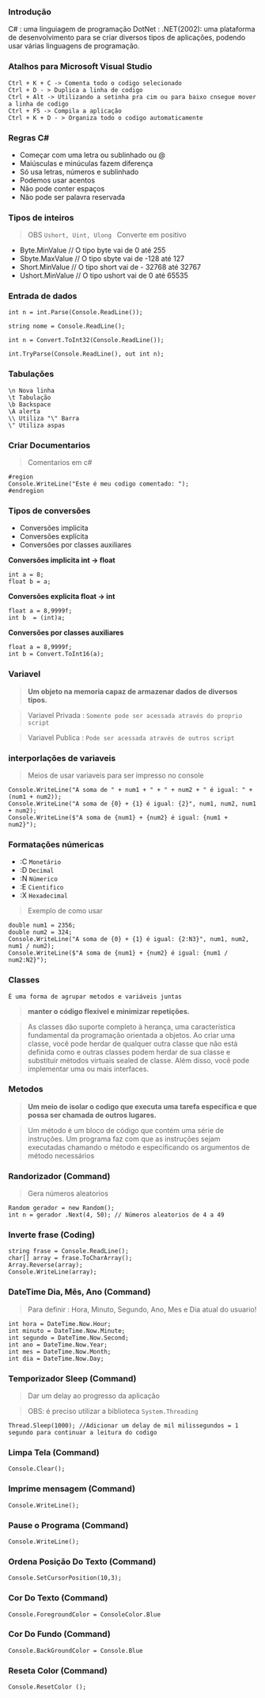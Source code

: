 ### Introdução

C# : uma linguiagem de programação
DotNet : .NET(2002): uma plataforma de desenvolvimento para se criar diversos tipos de aplicações, podendo usar várias linguagens de programação.

### Atalhos para Microsoft Visual Studio
```
Ctrl + K + C -> Comenta todo o codigo selecionado
Ctrl + D - > Duplica a linha de codigo 
Ctrl + Alt -> Utilizando a setinha pra cim ou para baixo cnsegue mover a linha de codigo
Ctrl + F5 -> Compila a aplicação
Ctrl + K + D - > Organiza todo o codigo automaticamente 
```
### Regras C#
* Começar com uma letra ou sublinhado ou @
* Maiúsculas e minúculas fazem diferença
* Só usa letras, números e sublinhado
* Podemos usar acentos
* Não pode conter espaços 
* Não pode ser palavra reservada

### Tipos de inteiros
>OBS ```Ushort, Uint, Ulong ``` Converte em positivo
* Byte.MinValue // O tipo byte vai de 0 até 255
* Sbyte.MaxValue // O tipo sbyte vai de -128 até 127
* Short.MinValue // O tipo short vai de - 32768 até 32767
* Ushort.MinValue // O tipo ushort vai de 0 até 65535

### Entrada de dados
> 
```
int n = int.Parse(Console.ReadLine());

string nome = Console.ReadLine();

int n = Convert.ToInt32(Console.ReadLine());

int.TryParse(Console.ReadLine(), out int n);

```
### Tabulações
```
\n Nova linha
\t Tabulação
\b Backspace
\A alerta
\\ Utiliza "\" Barra
\" Utiliza aspas
```

### Criar Documentarios 
>Comentarios em c#
```
#region
Console.WriteLine("Este é meu codigo comentado: ");
#endregion
```

### Tipos de conversões
* Conversões implicita 
* Conversões explícita
* Conversões por classes auxiliares

**Conversões implicita int -> float**
```
int a = 8;
float b = a;
```
**Conversões explicita float -> int**
```
float a = 8,9999f;
int b  = (int)a;
```
**Conversões por classes auxiliares**
```
float a = 8,9999f;
int b = Convert.ToInt16(a);
```

### Variavel 
>**Um objeto na memoria capaz de armazenar dados de diversos tipos.**

>Variavel Privada : ``` Somente pode ser acessada através do proprio script ```

>Variavel Publica : ``` Pode ser acessada através de outros script ```

### interporlações de variaveis 
>Meios de usar variaveis para ser impresso no console
```
Console.WriteLine("A soma de " + num1 + " + " + num2 + " é igual: " + (num1 + num2));
Console.WriteLine("A soma de {0} + {1} é igual: {2}", num1, num2, num1 + num2);
Console.WriteLine($"A soma de {num1} + {num2} é igual: {num1 + num2}");
```

### Formatações númericas
* :C ```Monetário```
* :D ```Decimal```
* :N ```Númerico```
* :E ```Cientifico```
* :X ```Hexadecimal```
>Exemplo de como usar
```
double num1 = 2356;
double num2 = 324;
Console.WriteLine("A soma de {0} + {1} é igual: {2:N3}", num1, num2, num1 / num2);
Console.WriteLine($"A soma de {num1} + {num2} é igual: {num1 / num2:N2}");
```

### Classes 
``` É uma forma de agrupar metodos e variáveis juntas ```
> **manter o código flexivel e minimizar repetições.**

> As classes dão suporte completo à herança, uma característica fundamental da programação orientada a objetos.
> Ao criar uma classe, você pode herdar de qualquer outra classe que não está definida como e outras classes podem herdar de sua classe
> e substituir métodos virtuais sealed de classe. Além disso, você pode implementar uma ou mais interfaces.

### Metodos 
> **Um meio de isolar o codigo que executa uma tarefa especifica e que possa ser chamada de outros lugares.**

>Um método é um bloco de código que contém uma série de instruções. 
>Um programa faz com que as instruções sejam executadas chamando o método e especificando os argumentos de método necessários

### Randorizador (Command)
>Gera números aleatorios
```
Random gerador = new Random();
int n = gerador .Next(4, 50); // Números aleatorios de 4 a 49 
```
### Inverte frase (Coding)
```
string frase = Console.ReadLine();
char[] array = frase.ToCharArray();
Array.Reverse(array);
Console.WriteLine(array);
```

### DateTime Dia, Mês, Ano (Command)
>Para definir : Hora, Minuto, Segundo, Ano, Mes e Dia atual do usuario!
```
int hora = DateTime.Now.Hour;
int minuto = DateTime.Now.Minute;
int segundo = DateTime.Now.Second;
int ano = DateTime.Now.Year;
int mes = DateTime.Now.Month;
int dia = DateTime.Now.Day;
```
### Temporizador Sleep (Command)
>Dar um delay ao progresso da aplicação

>OBS: é preciso utilizar  a biblioteca ```System.Threading```
```
Thread.Sleep(1000); //Adicionar um delay de mil milissegundos = 1 segundo para continuar a leitura do codigo
```

### Limpa Tela (Command)
```
Console.Clear();
```

### Imprime mensagem (Command)
```
Console.WriteLine();
```

### Pause o Programa (Command)
```
Console.WriteLine();
```

### Ordena Posição Do Texto (Command)
```
Console.SetCursorPosition(10,3);
```
### Cor Do Texto (Command)
```
Console.ForegroundColor = ConsoleColor.Blue
```
### Cor Do Fundo (Command)
```
Console.BackGroundColor = Console.Blue
```
### Reseta Color (Command)
```
Console.ResetColor ();
```


